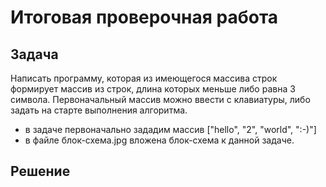 # **Итоговая проверочная работа**

## Задача

Написать программу, которая из имеющегося массива строк формирует массив из строк, длина которых меньше либо равна 3 символа. Первоначальный массив можно ввести с клавиатуры, либо задать на старте выполнения алгоритма.

- в задаче первоначально зададим массив ["hello", "2", "world", ":-)"]
- в файле блок-схема.jpg вложена блок-схема к данной задаче.

## Решение



